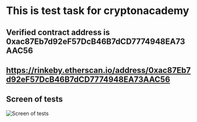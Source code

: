 # This is test task for cryptonacademy

## Verified contract address is 0xac87Eb7d92eF57DcB46B7dCD7774948EA73AAC56
## https://rinkeby.etherscan.io/address/0xac87Eb7d92eF57DcB46B7dCD7774948EA73AAC56

## Screen of tests 

![Screen of tests](https://i.ibb.co/ZcCMjF9/1.png)
